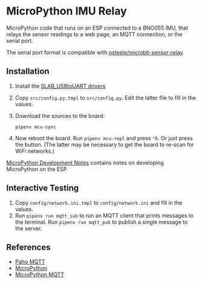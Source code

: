 # MicroPython IMU Relay

MicroPython code that runs on an ESP connected to a BNO055 IMU, that relays the
sensor readings to a web page, an MQTT connection, or the serial port.

The serial port format is compatible with
[osteele/microbit-sensor-relay](https://github.com/osteele/microbit-sensor-relay).

## Installation

1. Install the [SLAB_USBtoUART drivers](https://rehmann.co/blog/drivers-for-slab_usbtouart/)

2. Copy `src/config.py.tmpl` to `src/config.py`. Edit the latter file to fill in the values.

3. Download the sources to the board:

    ```pipenv mcu-sync```

4. Now reboot the board. Run `pipenv mcu-repl` and press `⌃D`. Or just press
   the button. (The latter may be necessary to get the board to re-scan for WiFi
   networks.)

[MicroPython Development
Notes](https://paper.dropbox.com/doc/MicroPython-Development--Ai1pmnXzhBdkxZ6SuEPMTDiDAg-sAf2oqgmH5yIbmx27kZqs)
contains notes on developing MicroPython on the ESP.

## Interactive Testing

1. Copy `config/network.ini.tmpl` to `config/network.ini` and fill in the values.
2. Run `pipenv run mqtt_sub` to run an MQTT client that prints messages to the
   terminal. Run `pipenv run mqtt_pub` to publish a single message to the server.

## References

* [Paho MQTT](https://pypi.org/project/paho-mqtt/)
* [MicroPython](http://docs.micropython.org/en/latest/)
* [MicroPython MQTT](https://github.com/micropython/micropython-lib/tree/master/umqtt.simple)
